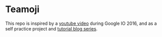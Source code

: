 # Teamoji

This repo is inspired by a [youtube video](https://www.youtube.com/watch?v=SobXoh4rb58&t=172s) during Google IO 2016, and as a self practice project and [tutorial blog series](https://nickwu007.github.io/).
